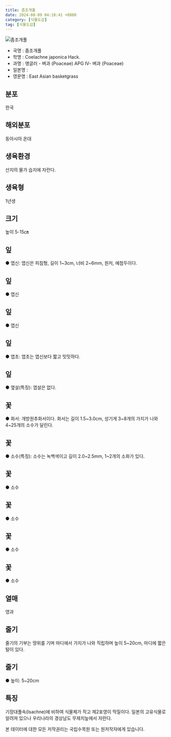 ```yaml
---
title: 좀조개풀
date: 2024-08-09 04:10:41 +0800
category: [식물도감]
tag: [식물도감]
---
```




![좀조개풀](/fileUpload/plants/basic/Gramineae/Coelachne/21996/21996_1_th2.JPG)
- 국명 : 좀조개풀
- 학명 : Coelachne japonica Hack.
- 과명 : 앵글러 - 벼과 (Poaceae) APG Ⅳ- 벼과 (Poaceae)
- 일본명 : 
- 영문명 : East Asian basketgrass


## 분포
한국
## 해외분포
동아시아 온대
## 생육환경
산지의 물가 습지에 자란다.
## 생육형
1년생
## 크기
높이 5-15㎝
## 잎
● 엽신: 엽신은 피침형, 길이 1~3cm, 너비 2~6mm, 원저, 예첨두이다.
## 잎
● 엽신
## 잎
● 엽신
## 잎
● 엽초: 엽초는 엽신보다 짧고 밋밋하다.
## 잎
● 옆설(특징): 엽설은 없다.
## 꽃
● 화서: 개방원추화서이다. 화서는 길이 1.5~3.0cm, 성기게 3~8개의 가지가 나와 4~25개의 소수가 달린다.
## 꽃
● 소수(특징): 소수는 녹백색이고 길이 2.0~2.5mm, 1~2개의 소화가 있다.
## 꽃
● 소수
## 꽃
● 소수
## 꽃
● 소수
## 꽃
● 소수
## 열매
영과
## 줄기
줄기의 기부는 땅위를 기며 마디에서 가지가 나와 직립하며 높이 5~20cm, 마디에 짧은 털이 있다.
## 줄기
● 높이: 5~20cm
## 특징
기장대풀속(Isachne)에 비하여 식물체가 작고 제2포영이 막질이다. 일본의 고유식물로 알려져 있으나 우리나라의 경상남도 무제치늪에서 자란다.






본 데이터에 대한 모든 저작권리는 국립수목원 또는 원저작자에게 있습니다.
